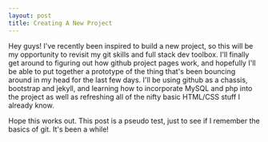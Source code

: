```yaml
---
layout: post
title: Creating A New Project
---
```

Hey guys! I've recently been inspired to build a new project, so this will be my opportunity to revisit my git
skills and full stack dev toolbox. I'll finally get around to figuring out how github project pages work,
and hopefully I'll be able to put together a prototype of the thing that's been bouncing around in my head
for the last few days. I'll be using github as a chassis, bootstrap and jekyll, and learning how to incorporate
MySQL and php into the project as well as refreshing all of the nifty basic HTML/CSS stuff I already know.

Hope this works out. This post is a pseudo test, just to see if I remember the basics of git. It's been a while!
